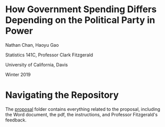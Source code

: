 # How Government Spending Differs Depending on the Political Party in Power

Nathan Chan, Haoyu Gao

Statistics 141C, Professor Clark Fitzgerald

University of California, Davis

Winter 2019

# Navigating the Repository

The [proposal](https://github.com/nathanjchan/sta141c-project/tree/master/proposal) folder contains everything related to the proposal, including the Word document, the pdf, the instructions, and Professor Fitzgerald's feedback.
